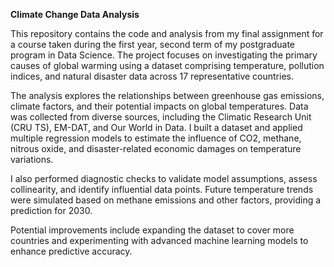 **Climate Change Data Analysis**

This repository contains the code and analysis from my final assignment for a course taken during the first year, second term of my postgraduate program in Data Science. The project focuses on investigating the primary causes of global warming using a dataset comprising temperature, pollution indices, and natural disaster data across 17 representative countries.

The analysis explores the relationships between greenhouse gas emissions, climate factors, and their potential impacts on global temperatures. Data was collected from diverse sources, including the Climatic Research Unit (CRU TS), EM-DAT, and Our World in Data. I built a dataset and applied multiple regression models to estimate the influence of CO2, methane, nitrous oxide, and disaster-related economic damages on temperature variations.

I also performed diagnostic checks to validate model assumptions, assess collinearity, and identify influential data points. Future temperature trends were simulated based on methane emissions and other factors, providing a prediction for 2030.

Potential improvements include expanding the dataset to cover more countries and experimenting with advanced machine learning models to enhance predictive accuracy.
